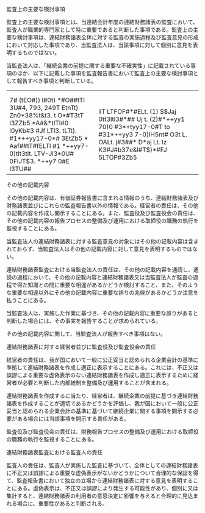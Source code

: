 監査上の主要な検討事項

監査上の主要な検討事項とは、当連結会計年度の連結財務諸表の監査において、監査人が職業的専門家として特に重要であると判断した事項である。監査上の主要な検討事項は、連結財務諸表全体に対する監査の実施過程及び監査意見の形成において対応した事項であり、当監査法人は、当該事項に対して個別に意見を表明するものではない。

当監査法人は、「継続企業の前提に関する重要な不確実性」に記載されている事項のほか、以下に記載した事項を監査報告書において監査上の主要な検討事項として報告すべき事項と判断している。

<table><tr><td colspan="2"></td></tr><tr><td></td><td></td></tr><tr><td>7# (tEO#)) l#0t) *#O##tTI 3U#4, 793, 249T EtnTt) Zn0*38%t&amp;t3. t O*#T3tT l3ZZb5 *A#&amp;*tlTI#0 l0yKb#3 #Jf LTl3. tLTt). #1*++yy17-0*# 3EtZb5 * Aaf##tT#fELTl #1 *++yy7-0)tlt3tlt. LTV-Jl3*0U# 0FiJT$3. *++y7 0#E I3TU##</td><td>llT LTFOF#*#ELt. (1) $$Jaj 0tt3ltl3#*## Uj t. (2)#*++yy1 70)0 #3*+tyy17-0#T to #31*++yy3 7-0)lH5nt# O3t L. OALt. j#3##* D*aj Lt. lz K3#J#b37e&amp;l#T$)*#FJ 5LTOP#3Zb5 </td></tr></table>

その他の記載内容

その他の記載内容は、有価証券報告書に含まれる情報のうち、連結財務諸表及び財務諸表並びにこれらの監査報告書以外の情報である。経営者の責任は、その他の記載内容を作成し開示することにある。また、監査役及び監査役会の責任は、その他の記載内容の報告プロセスの整備及び運用における取締役の職務の執行を監視することにある。

当監査法人の連結財務諸表に対する監査意見の対象にはその他の記載内容は含まれておらず、当監査法人はその他の記載内容に対して意見を表明するものではない。

連結財務諸表監査における当監査法人の責任は、その他の記載内容を通読し、通読の過程において、その他の記載内容と連結財務諸表又は当監査法人が監査の過程で得た知識との間に重要な相違があるかどうか検討すること、また、そのような重要な相違以外にその他の記載内容に重要な誤りの兆候があるかどうか注意を払うことにある。

当監査法人は、実施した作業に基づき、その他の記載内容に重要な誤りがあると判断した場合には、その事実を報告することが求められている。

その他の記載内容に関して、当監査法人が報告すべき事項はない。

連結財務諸表に対する経営者並びに監査役及び監査役会の責任

経営者の責任は、我が国において一般に公正妥当と認められる企業会計の基準に準拠して連結財務諸表を作成し適正に表示することにある。これには、不正又は誤謬による重要な虚偽表示のない連結財務諸表を作成し適正に表示するために経営者が必要と判断した内部統制を整備及び運用することが含まれる。

連結財務諸表を作成するに当たり、経営者は、継続企業の前提に基づき連結財務諸表を作成することが適切であるかどうかを評価し、我が国において一般に公正妥当と認められる企業会計の基準に基づいて継続企業に関する事項を開示する必要がある場合には当該事項を開示する責任がある。

監査役及び監査役会の責任は、財務報告プロセスの整備及び運用における取締役の職務の執行を監視することにある。

連結財務諸表監査における監査人の責任

監査人の責任は、監査人が実施した監査に基づいて、全体としての連結財務諸表に不正又は誤謬による重要な虚偽表示がないかどうかについて合理的な保証を得て、監査報告書において独立の立場から連結財務諸表に対する意見を表明することにある。虚偽表示は、不正又は誤謬により発生する可能性があり、個別に又は集計すると、連結財務諸表の利用者の意思決定に影響を与えると合理的に見込まれる場合に、重要性があると判断される。